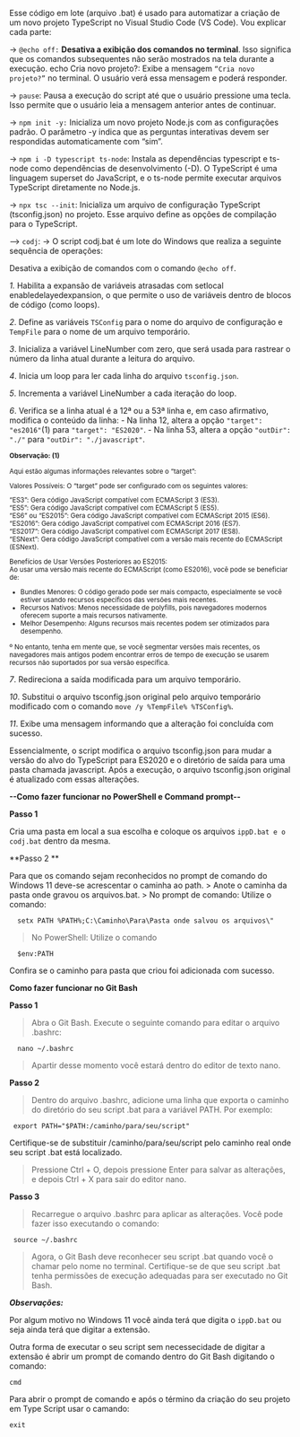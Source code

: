   Esse código em lote (arquivo .bat) é usado para automatizar a criação de um novo projeto TypeScript no Visual Studio Code (VS Code).
Vou explicar cada parte:

  -> ```@echo off:```
**Desativa a exibição dos comandos no terminal**. Isso significa que os comandos subsequentes não serão mostrados na tela durante a execução.
echo Cria novo projeto?:
Exibe a mensagem ```“Cria novo projeto?”``` no terminal.
O usuário verá essa mensagem e poderá responder.

  -> ```pause```:
Pausa a execução do script até que o usuário pressione uma tecla.
Isso permite que o usuário leia a mensagem anterior antes de continuar.

  -> ```npm init -y:```
Inicializa um novo projeto Node.js com as configurações padrão.
O parâmetro -y indica que as perguntas interativas devem ser respondidas automaticamente com “sim”.

  -> ```npm i -D typescript ts-node```:
Instala as dependências typescript e ts-node como dependências de desenvolvimento (-D).
O TypeScript é uma linguagem superset do JavaScript, e o ts-node permite executar arquivos TypeScript diretamente no Node.js.

  -> ```npx tsc --init```:
Inicializa um arquivo de configuração TypeScript (tsconfig.json) no projeto.
Esse arquivo define as opções de compilação para o TypeScript.

  --> ```codj```:
  -> O script codj.bat é um lote do Windows que realiza a seguinte sequência de operações:

  Desativa a exibição de comandos com o comando ```@echo off```.

  *1.* Habilita a expansão de variáveis atrasadas com setlocal enabledelayedexpansion, o que permite o uso de variáveis dentro de blocos de código (como loops).
  
  *2*. Define as variáveis ```TSConfig``` para o nome do arquivo de configuração e ```TempFile``` para o nome de um arquivo temporário.

  *3*. Inicializa a variável LineNumber com zero, que será usada para rastrear o número da linha atual durante a leitura do arquivo.

  *4*. Inicia um loop para ler cada linha do arquivo ```tsconfig.json```.

  *5*. Incrementa a variável LineNumber a cada iteração do loop.

  *6*. Verifica se a linha atual é a 12ª ou a 53ª linha e, em caso afirmativo, modifica o conteúdo da linha:
    - Na linha 12, altera a opção ```"target": "es2016"```(1) para ```"target": "ES2020"```.
    - Na linha 53, altera a opção ```"outDir": "./"``` para ```"outDir": "./javascript"```.
    
  <small>**Observação: (1)**

  Aqui estão algumas informações relevantes sobre o “target”:

Valores Possíveis:
O “target” pode ser configurado com os seguintes valores:

“ES3”: Gera código JavaScript compatível com ECMAScript 3 (ES3).  
“ES5”: Gera código JavaScript compatível com ECMAScript 5 (ES5).  
“ES6” ou “ES2015”: Gera código JavaScript compatível com ECMAScript 2015 (ES6).  
“ES2016”: Gera código JavaScript compatível com ECMAScript 2016 (ES7).  
“ES2017”: Gera código JavaScript compatível com ECMAScript 2017 (ES8).  
“ESNext”: Gera código JavaScript compatível com a versão mais recente do ECMAScript (ESNext).

Benefícios de Usar Versões Posteriores ao ES2015:  
Ao usar uma versão mais recente do ECMAScript (como ES2016), você pode se beneficiar de:  
 - Bundles Menores: O código gerado pode ser mais compacto, especialmente se você estiver usando recursos específicos das versões mais recentes.
 - Recursos Nativos: Menos necessidade de polyfills, pois navegadores modernos oferecem suporte a mais recursos nativamente.
 - Melhor Desempenho: Alguns recursos mais recentes podem ser otimizados para desempenho.  

º No entanto, tenha em mente que, se você segmentar versões mais recentes, os navegadores mais antigos podem encontrar erros de tempo de execução se usarem recursos não suportados por sua versão específica.</small>

  *7*. Redireciona a saída modificada para um arquivo temporário.

  *10*. Substitui o arquivo tsconfig.json original pelo arquivo temporário modificado com o comando ```move /y %TempFile% %TSConfig%```.

  *11*. Exibe uma mensagem informando que a alteração foi concluída com sucesso.

Essencialmente, o script modifica o arquivo tsconfig.json para mudar a versão do alvo do TypeScript para ES2020 e o diretório
de saída para uma pasta chamada javascript. Após a execução, o arquivo tsconfig.json original é atualizado com essas alterações.



  **--Como fazer funcionar no PowerShell e Command prompt--**
  
  **Passo 1**
  
  Cria uma pasta em local a sua escolha e coloque os arquivos ```ippD.bat e o codj.bat``` dentro da mesma.
  
  **Passo 2 **
  
  Para que os comando sejam reconhecidos no prompt de comando do Windows 11 deve-se acrescentar
  o caminha ao path. 
    > Anote o caminha da pasta onde gravou os arquivos.bat.
    > No prompt de comando: Utilize o comando:
    
      setx PATH %PATH%;C:\Caminho\Para\Pasta onde salvou os arquivos\"
    
  > No PowerShell: Utilize o comando

      $env:PATH
  
  Confira se o caminho para pasta que criou foi adicionada com sucesso.
      
  **Como fazer funcionar no Git Bash**

  **Passo 1**
  > Abra o Git Bash.
    Execute o seguinte comando para editar o arquivo .bashrc:

      nano ~/.bashrc

  > Apartir desse momento você estará dentro do editor de texto nano.   

  **Passo 2**
  > Dentro do arquivo .bashrc, adicione uma linha que exporta o caminho do diretório do seu script .bat para a variável PATH. Por exemplo:

     export PATH="$PATH:/caminho/para/seu/script"

Certifique-se de substituir /caminho/para/seu/script pelo caminho real onde seu script .bat está localizado.
  > Pressione Ctrl + O, depois pressione Enter para salvar as alterações, e depois Ctrl + X        para sair do editor nano.

  **Passo 3**
  > Recarregue o arquivo .bashrc para aplicar as alterações. Você pode fazer isso executando o comando:

     source ~/.bashrc

  > Agora, o Git Bash deve reconhecer seu script .bat quando você o chamar pelo nome no terminal. Certifique-se de que seu script .bat tenha permissões de execução adequadas para ser executado no Git Bash.



***Observações:***
  
  Por algum motivo no Windows 11 você ainda terá que digita o ```ippD.bat``` ou seja   ainda terá que digitar a extensão.

  Outra forma de executar o seu script sem necessecidade de digitar a extensão é abrir um prompt de comando dentro do Git Bash digitando o comando:
  
    cmd

  Para abrir o prompt de comando e após o término da criação do seu projeto em Type Script 
  usar o camando:

    exit
